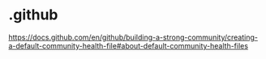# .github
https://docs.github.com/en/github/building-a-strong-community/creating-a-default-community-health-file#about-default-community-health-files
